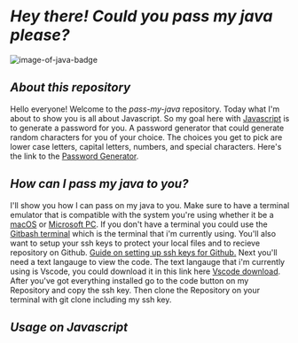 # ***Hey there! Could you pass my java please?***

![image-of-java-badge](https://img.shields.io/badge/Javascript-48.7%25-yellow)

## *About this repository*

Hello everyone! Welcome to the *pass-my-java* repository. Today what I'm about to show you is all about Javascript. So my goal here with [Javascript](https://www.javascript.com/) is to generate a password for you. A password generator that could generate random characters for you of your choice. The choices you get to pick are lower case letters, capital letters, numbers, and special characters. Here's the link to the [Password Generator](https://shoyu808.github.io/Pass-my-java/).

## *How can I pass my java to you?*

I'll show you how I can pass on my java to you. Make sure to have a terminal emulator that is compatible with the system you're using whether it be a [macOS](https://en.wikipedia.org/wiki/MacOS) or [Microsoft PC](https://www.microsoft.com/en-us/windows). If you don't have a terminal you could use the [Gitbash terminal](https://git-scm.com/downloads)  which is the terminal that i'm currently using. You'll also want to setup your ssh keys to protect your local files and to recieve repository on Github. [Guide on setting up ssh keys for Github.](https://docs.github.com/en/free-pro-team@latest/github/authenticating-to-github/connecting-to-github-with-ssh) Next you'll need a text langauge to view the code. The text langauge that i'm currently using is Vscode, you could download it in this link here [Vscode download](https://code.visualstudio.com/download). After you've got everything installed go to the code button on my Repository and copy the ssh key. Then clone the Repository on your terminal with git clone including my ssh key.

## *Usage on Javascript*

